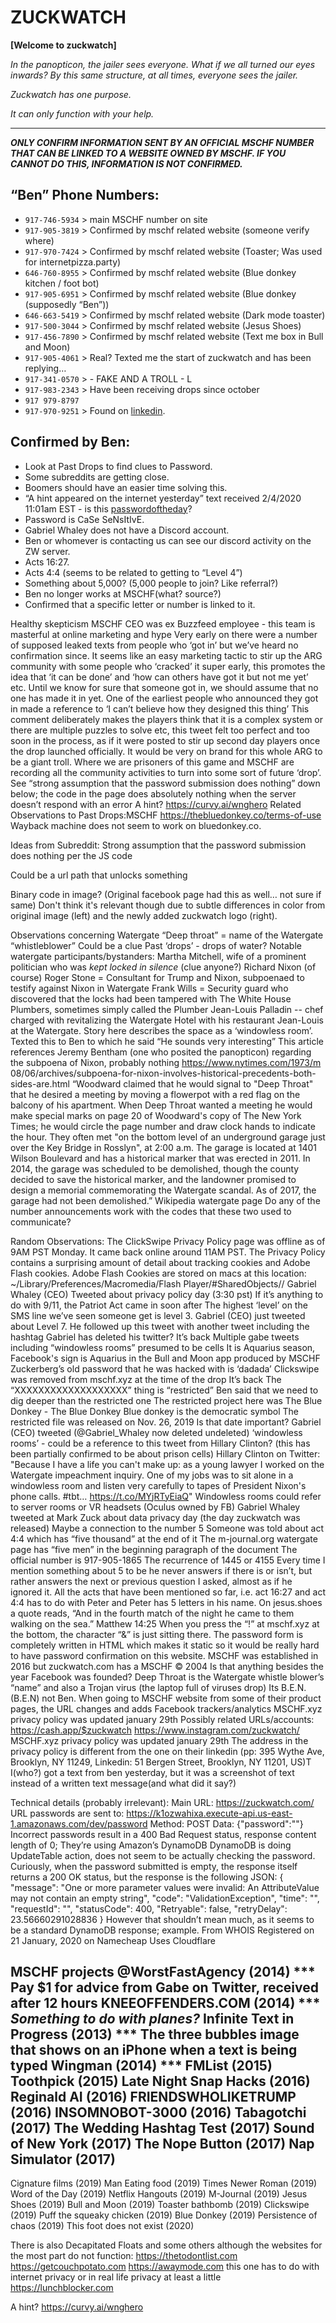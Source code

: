 # ZUCKWATCH

**[Welcome to zuckwatch]**

*In the panopticon, the jailer sees everyone. What if we all turned our eyes inwards? By this same structure, at all times, everyone sees the jailer.*

*Zuckwatch has one purpose.*

*It can only function with your help.*

---

***ONLY CONFIRM INFORMATION SENT BY AN OFFICIAL MSCHF NUMBER THAT CAN BE LINKED TO A WEBSITE OWNED BY MSCHF. IF YOU CANNOT DO THIS, INFORMATION IS NOT CONFIRMED.***

## “Ben” Phone Numbers:
- `917-746-5934` > main MSCHF number on site
- `917-905-3819` > Confirmed by mschf related website (someone verify where)
- `917-970-7424` > Confirmed by mschf related website (Toaster; Was used for internetpizza.party)
- `646-760-8955` > Confirmed by mschf related website (Blue donkey kitchen / foot bot)
- `917-905-6951` > Confirmed by mschf related website (Blue donkey (supposedly “Ben”))
- `646-663-5419` > Confirmed by mschf related website (Dark mode toaster)
- `917-500-3044` > Confirmed by mschf related website (Jesus Shoes)
- `917-456-7890` > Confirmed by mschf related website (Text me box in Bull and Moon)
- `917-905-4061` > Real? Texted me the start of zuckwatch and has been replying…
- `917-341-0570` > - FAKE AND A TROLL - L
- `917-983-2343` > Have been receiving drops since october
- `917 979-8797`
- `917-970-9251` > Found on [linkedin](https://www.linkedin.com/posts/benmrosen_weekly-reminder-that-were-still-giving-everyone-activity-6556953345519599616-87Nm).

## Confirmed by Ben:
- Look at Past Drops to find clues to Password.
- Some subreddits are getting close.
- Boomers should have an easier time solving this.
- “A hint appeared on the internet yesterday” text received 2/4/2020 11:01am EST - is this [passwordoftheday](https://passwordoftheday.is)?
- Password is CaSe SeNsItIvE.
- Gabriel Whaley does not have a Discord account.
- Ben or whomever is contacting us can see our discord activity on the ZW server.
- Acts 16:27.
- Acts 4:4 (seems to be related to getting to “Level 4”)
- Something about 5,000? (5,000 people to join? Like referral?)
- Ben no longer works at MSCHF(what? source?)
- Confirmed that a specific letter or number is linked to it.

Healthy skepticism
MSCHF CEO was ex Buzzfeed employee - this team is masterful at online marketing and hype
Very early on there were a number of supposed leaked texts from people who ‘got in’ but we’ve heard no confirmation since. It seems like an easy marketing tactic to stir up the ARG community with some people who ‘cracked’ it super early, this promotes the idea that ‘it can be done’ and ‘how can others have got it but not me yet’ etc. Until we know for sure that someone got in, we should assume that no one has made it in yet.
One of the earliest people who announced they got in made a reference to ‘I can’t believe how they designed this thing’ This comment deliberately makes the players think that it is a complex system or there are multiple puzzles to solve etc, this tweet felt too perfect and too soon in the process, as if it were posted to stir up second day players once the drop launched officially.
It would be very on brand for this whole ARG to be a giant troll. Where we are prisoners of this game and MSCHF are recording all the community activities to turn into some sort of future ‘drop’.
See “strong assumption that the password submission does nothing” down below; the code in the page does absolutely nothing when the server doesn’t respond with an error
A hint?
https://curvy.ai/wnghero
Related Observations to Past Drops:MSCHF
https://thebluedonkey.co/terms-of-use
Wayback machine does not seem to work on bluedonkey.co.

Ideas from Subreddit:
Strong assumption that the password submission does nothing per the JS code

Could be a url path that unlocks something

Binary code in image? (Original facebook page had this as well… not sure if same) Don't think it's relevant though due to subtle differences in color from original image (left) and the newly added zuckwatch logo (right).


Observations concerning Watergate
“Deep throat” = name of the Watergate “whistleblower”
Could be a clue
Past ‘drops’ - drops of water?
Notable watergate participants/bystanders:
 Martha Mitchell, wife of a prominent politician who was *kept locked in silence* (clue anyone?)
Richard Nixon (of course)
Roger Stone = Consultant for Trump and Nixon, subpoenaed to testify against Nixon in Watergate
Frank Wills = Security guard who discovered that the locks had been tampered with
The White House Plumbers, sometimes simply called the Plumber
Jean-Louis Palladin -- chef charged with revitalizing the Watergate Hotel with his restaurant Jean-Louis at the Watergate. Story here describes the space as a ‘windowless room’.
Texted this to Ben to which he said “He sounds very interesting”
This article references Jeremy Bentham (one who posited the panopticon) regarding the subpoena of Nixon, probably nothing
https://www.nytimes.com/1973/m 08/06/archives/subpoena-for-nixon-involves-historical-precedents-both-sides-are.html
“Woodward claimed that he would signal to "Deep Throat" that he desired a meeting by moving a flowerpot with a red flag on the balcony of his apartment. When Deep Throat wanted a meeting he would make special marks on page 20 of Woodward's copy of The New York Times; he would circle the page number and draw clock hands to indicate the hour. They often met "on the bottom level of an underground garage just over the Key Bridge in Rosslyn", at 2:00 a.m. The garage is located at 1401 Wilson Boulevard and has a historical marker that was erected in 2011. In 2014, the garage was scheduled to be demolished, though the county decided to save the historical marker, and the landowner promised to design a memorial commemorating the Watergate scandal. As of 2017, the garage had not been demolished.” Wikipedia watergate page
Do any of the number announcements work with the codes that these two used to communicate?

Random Observations:
The ClickSwipe Privacy Policy page was offline as of 9AM PST Monday. It came back online around 11AM PST.
The Privacy Policy contains a surprising amount of detail about tracking cookies and Adobe Flash cookies.
Adobe Flash Cookies are stored on macs at this location: ~/Library/Preferences/Macromedia/Flash Player/#SharedObjects/<some random string>/
Gabriel Whaley (CEO) Tweeted about privacy policy day  (3:30 pst)
If it’s anything to do with 9/11, the Patriot Act came in soon after
The highest ‘level’ on the SMS line we’ve seen someone get is level 3.
Gabriel (CEO) just tweeted about Level 7.
He followed up this tweet with another tweet including the hashtag
Gabriel has deleted his twitter? It’s back
Multiple gabe tweets including “windowless rooms” presumed to be cells
It is Aquarius season, Facebook's sign is Aquarius in the Bull and Moon app produced by MSCHF
Zuckerberg’s old password that he was hacked with is ‘dadada’
Clickswipe was removed from mschf.xyz at the time of the drop
It’s back
The “XXXXXXXXXXXXXXXXXXX” thing is “restricted”
Ben said that we need to dig deeper than the restricted one
The restricted project here was The Blue Donkey - The Blue Donkey
Blue donkey is the democratic symbol
The restricted file was released on Nov. 26, 2019
Is that date important?
Gabriel (CEO) tweeted (@Gabriel_Whaley now deleted undeleted) ‘windowless rooms’ - could be a reference to this tweet from Hillary Clinton? (this has been partially confirmed to be about prison cells)
Hillary Clinton on Twitter: "Because I have a life you can't make up: as a young lawyer I worked on the Watergate impeachment inquiry. One of my jobs was to sit alone in a windowless room and listen very carefully to tapes of President Nixon's phone calls. #tbt… https://t.co/MYjRTyEiaQ"
Windowless rooms could refer to server rooms or VR headsets (Oculus owned by FB)
Gabriel Whaley tweeted at Mark Zuck about data privacy day (the day zuckwatch was released)
Maybe a connection to the number 5
Someone was told about act 4:4 which has “five thousand” at the end of it
The m-journal.org watergate page has “five men” in the beginning paragraph of the document
The official number is 917-905-1865
The recurrence of 1445 or 4155
Every time I mention something about 5 to be he never answers if there is or isn’t, but rather answers the next or previous question I asked, almost as if he ignored it.
All the acts that have been mentioned so far, i.e. act 16:27 and act 4:4 has to do with Peter and Peter has 5 letters in his name.
On jesus.shoes a quote reads, “And in the fourth match of the night he came to them walking on the sea.” Matthew 14:25
When you press the “!” at mschf.xyz at the bottom, the character “&” is just sitting there.
The password form is completely written in HTML which makes it static so it would be really hard to have password confirmation on this website.
MSCHF was established in 2016 but zuckwatch.com has a MSCHF © 2004
Is that anything besides the year Facebook was founded?
Deep Throat is the Watergate whistle blower’s “name” and also a Trojan virus (the laptop full of viruses drop)
Its B.E.N.(B.E.N) not Ben.
When going to MSCHF website from some of their product pages, the URL changes and adds Facebook trackers/analytics
MSCHF.xyz privacy policy was updated january 29th
Possibly related URLs/accounts:
https://cash.app/$zuckwatch
https://www.instagram.com/zuckwatch/
MSCHF.xyz privacy policy was updated january 29th
The address in the privacy policy is different from the one on their linkedin
(pp: 395 Wythe Ave, Brooklyn, NY 11249, Linkedin: 51 Bergen Street, Brooklyn, NY 11201, US)T
I(who?) got a text from ben yesterday, but it was a screenshot of text instead of a written text message(and what did it say?)


Technical details (probably irrelevant):
Main URL:
https://zuckwatch.com/
URL passwords are sent to:
https://k1ozwahixa.execute-api.us-east-1.amazonaws.com/dev/password
Method: POST
Data: {"password":"<your password>"}
Incorrect passwords result in a 400 Bad Request status, response content length of 0;
They’re using Amazon’s DynamoDB
DynamoDB is doing UpdateTable action, does not seem to be actually checking the password.
Curiously, when the password submitted is empty, the response itself returns a 200 OK status, but the response is the following JSON:
{
"message": "One or more parameter values were invalid:
An AttributeValue may not contain an empty string",
"code": "ValidationException",
"time": "<time>",
"requestId": "<ID>",
"statusCode": 400,
"Retryable": false,
"retryDelay": 23.56660291028836
}
However that shouldn’t mean much, as it seems to be a standard DynamoDB response; example.
From WHOIS
Registered on 21 January, 2020 on Namecheap
Uses Cloudflare


MSCHF projects
@WorstFastAgency (2014) ***
	Pay $1 for advice from Gabe on Twitter, received after 12 hours
KNEEOFFENDERS.COM (2014) ***
	*Something to do with planes?*
Infinite Text in Progress (2013) ***
	The three bubbles image that shows on an iPhone when a text is being typed
Wingman (2014) ***
FMList (2015)
Toothpick (2015)
Late Night Snap Hacks (2016)
Reginald AI (2016)
FRIENDSWHOLIKETRUMP (2016)
INSOMNOBOT-3000 (2016)
Tabagotchi (2017)
The Wedding Hashtag Test (2017)
Sound of New York (2017)
The Nope Button (2017)
Nap Simulator (2017)
----
Cignature films (2019)
Man Eating food (2019)
Times Newer Roman (2019)
Word of the Day (2019)
Netflix Hangouts (2019)
M-Journal (2019)
Jesus Shoes (2019)
Bull and Moon (2019)
Toaster bathbomb (2019)
Clickswipe (2019)
Puff the squeaky chicken (2019)
Blue Donkey (2019)
Persistence of chaos (2019)
This foot does not exist (2020)


There is also Decapitated Floats and some others although the websites for the most part do not function:
https://thetodontlist.com
https://getcouchpotato.com
https://awaymode.com this one has to do with internet privacy or in real life privacy at least a little
https://lunchblocker.com

A hint?
https://curvy.ai/wnghero
